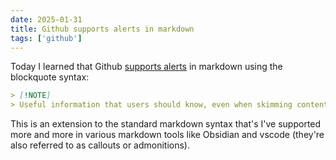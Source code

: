```yaml
---
date: 2025-01-31
title: Github supports alerts in markdown
tags: ['github']
---
```


Today I learned that Github [supports alerts][doc] in markdown using the blockquote syntax:

```md
> [!NOTE]
> Useful information that users should know, even when skimming content.
```

This is an extension to the standard markdown syntax that's I've supported more and more in various markdown tools like Obsidian and vscode (they're also referred to as callouts or admonitions).

[doc]: https://docs.github.com/en/get-started/writing-on-github/getting-started-with-writing-and-formatting-on-github/basic-writing-and-formatting-syntax#alerts